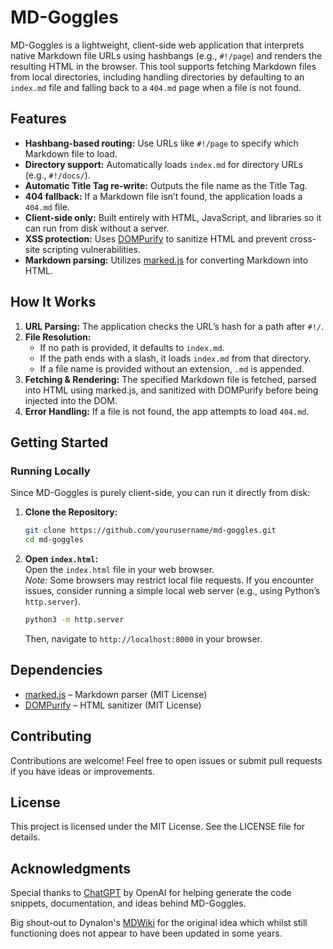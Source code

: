 # MD-Goggles

MD-Goggles is a lightweight, client-side web application that interprets native Markdown file URLs using hashbangs (e.g., `#!/page`) and renders the resulting HTML in the browser. This tool supports fetching Markdown files from local directories, including handling directories by defaulting to an `index.md` file and falling back to a `404.md` page when a file is not found.

## Features

- **Hashbang-based routing:** Use URLs like `#!/page` to specify which Markdown file to load.
- **Directory support:** Automatically loads `index.md` for directory URLs (e.g., `#!/docs/`).
- **Automatic Title Tag re-write:** Outputs the file name as the Title Tag.
- **404 fallback:** If a Markdown file isn’t found, the application loads a `404.md` file.
- **Client-side only:** Built entirely with HTML, JavaScript, and libraries so it can run from disk without a server.
- **XSS protection:** Uses [DOMPurify](https://github.com/cure53/DOMPurify) to sanitize HTML and prevent cross-site scripting vulnerabilities.
- **Markdown parsing:** Utilizes [marked.js](https://github.com/markedjs/marked) for converting Markdown into HTML.

## How It Works

1. **URL Parsing:** The application checks the URL’s hash for a path after `#!/`.  
2. **File Resolution:**  
   - If no path is provided, it defaults to `index.md`.
   - If the path ends with a slash, it loads `index.md` from that directory.
   - If a file name is provided without an extension, `.md` is appended.
3. **Fetching & Rendering:** The specified Markdown file is fetched, parsed into HTML using marked.js, and sanitized with DOMPurify before being injected into the DOM.
4. **Error Handling:** If a file is not found, the app attempts to load `404.md`.

## Getting Started

### Running Locally

Since MD-Goggles is purely client-side, you can run it directly from disk:

1. **Clone the Repository:**

   ```bash
   git clone https://github.com/yourusername/md-goggles.git
   cd md-goggles

2. **Open `index.html`:**  
    Open the `index.html` file in your web browser.  
    _Note:_ Some browsers may restrict local file requests. If you encounter issues, consider running a simple local web server (e.g., using Python’s `http.server`).
    
    ```bash
    python3 -m http.server
    ```
    
    Then, navigate to `http://localhost:8000` in your browser.

## Dependencies

- [marked.js](https://github.com/markedjs/marked) – Markdown parser (MIT License)
- [DOMPurify](https://github.com/cure53/DOMPurify) – HTML sanitizer (MIT License)

## Contributing

Contributions are welcome! Feel free to open issues or submit pull requests if you have ideas or improvements.

## License

This project is licensed under the MIT License. See the LICENSE file for details.

## Acknowledgments

Special thanks to [ChatGPT](https://openai.com/chatgpt) by OpenAI for helping generate the code snippets, documentation, and ideas behind MD-Goggles.

Big shout-out to Dynalon's [MDWiki](https://github.com/Dynalon/mdwiki) for the original idea which whilst still functioning does not appear to have been updated in some years.

